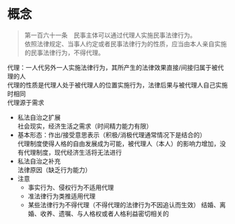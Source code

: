 # 概念
>第一百六十一条  民事主体可以通过代理人实施民事法律行为。  
依照法律规定、当事人约定或者民事法律行为的性质，应当由本人亲自实施的民事法律行为，不得代理。

代理：一人代另外一人实施法律行为，其所产生的法律效果直接/间接归属于被代理的人  
代理的性质是代理人处于被代理人的位置实施行为，法律后果与被代理人自己实施时相同  
代理源于需求
- 私法自治之扩展  
    社会现实，经济生活之需求（时间精力能力有限）
- 基本形态：作出/接受意思表示（积极/消极代理通常情况下是结合的）  
    代理制度使得人格的自由发展成为可能，被代理人（本人）的影响力增加，没有代理制度，现代经济生活将无法进行
- 私法自治之补充  
    法律原因（缺乏行为能力）  
- 注意
    - 事实行为、侵权行为不适用代理
    - 准法律行为类推适用代理
    - 某些法律行为不得代理（不得代理的法律行为不因追认而生效）
        结婚、离婚、收养、遗嘱、与人格权或者人格利益密切相关的